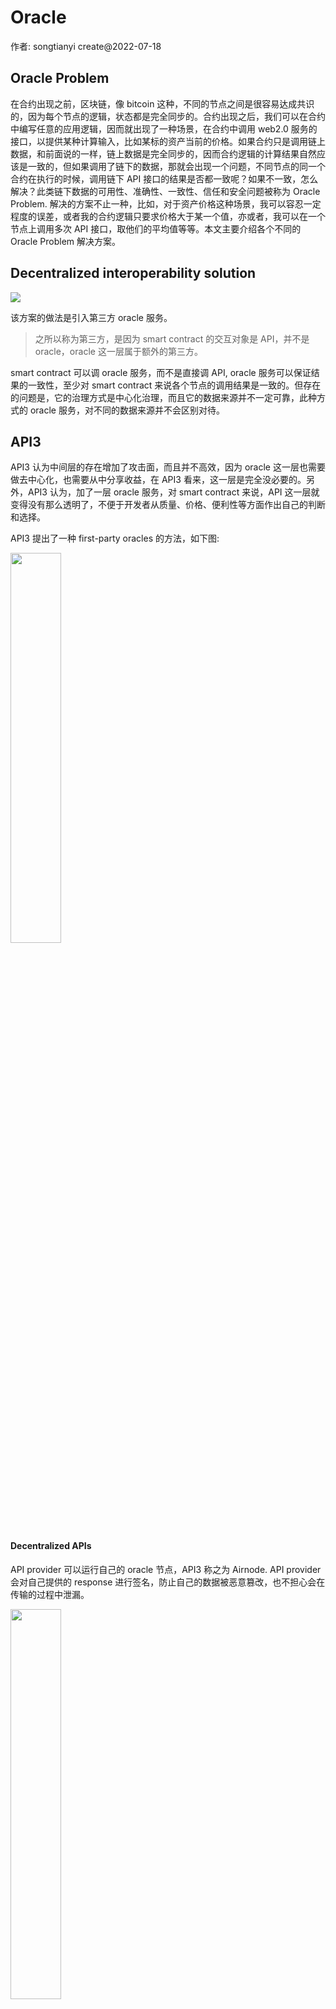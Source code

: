 # Oracle

作者: songtianyi create@2022-07-18

## Oracle Problem

在合约出现之前，区块链，像 bitcoin 这种，不同的节点之间是很容易达成共识的，因为每个节点的逻辑，状态都是完全同步的。合约出现之后，我们可以在合约中编写任意的应用逻辑，因而就出现了一种场景，在合约中调用 web2.0 服务的接口，以提供某种计算输入，比如某标的资产当前的价格。如果合约只是调用链上数据，和前面说的一样，链上数据是完全同步的，因而合约逻辑的计算结果自然应该是一致的，但如果调用了链下的数据，那就会出现一个问题，不同节点的同一个合约在执行的时候，调用链下 API 接口的结果是否都一致呢？如果不一致，怎么解决？此类链下数据的可用性、准确性、一致性、信任和安全问题被称为 Oracle Problem. 解决的方案不止一种，比如，对于资产价格这种场景，我可以容忍一定程度的误差，或者我的合约逻辑只要求价格大于某一个值，亦或者，我可以在一个节点上调用多次 API 接口，取他们的平均值等等。本文主要介绍各个不同的 Oracle Problem 解决方案。

## Decentralized interoperability solution

<img src="https://songtianyi-blog.oss-cn-shenzhen.aliyuncs.com/decentralized-interoperability-solution.jpg">

该方案的做法是引入第三方 oracle 服务。

> 之所以称为第三方，是因为 smart contract 的交互对象是 API，并不是 oracle，oracle 这一层属于额外的第三方。

smart contract 可以调 oracle 服务，而不是直接调 API, oracle 服务可以保证结果的一致性，至少对 smart contract 来说各个节点的调用结果是一致的。但存在的问题是，它的治理方式是中心化治理，而且它的数据来源并不一定可靠，此种方式的 oracle 服务，对不同的数据来源并不会区别对待。

## API3

API3 认为中间层的存在增加了攻击面，而且并不高效，因为 oracle 这一层也需要做去中心化，也需要从中分享收益，在 API3 看来，这一层是完全没必要的。另外，API3 认为，加了一层 oracle 服务，对 smart contract 来说，API 这一层就变得没有那么透明了，不便于开发者从质量、价格、便利性等方面作出自己的判断和选择。

API3 提出了一种 first-party oracles 的方法，如下图:

<img src="https://songtianyi-blog.oss-cn-shenzhen.aliyuncs.com/API3-mechanics.jpg" width="40%">

#### Decentralized APIs

API provider 可以运行自己的 oracle 节点，API3 称之为 Airnode. API provider 会对自己提供的 response 进行签名，防止自己的数据被恶意篡改，也不担心会在传输的过程中泄漏。

<img src="https://songtianyi-blog.oss-cn-shenzhen.aliyuncs.com/decentralized-apis.jpg" width="40%">

该方案除了解决 `Decentralized interoperability solution` 的种种问题之外，又从 API provider 的角度进行了以下改善:
* Airnode is designed to be deployed once by the API provider, then not require
any further maintenance
* It does not require the node operator to handle cryptocurrency at all. Its
protocol is designed in a way that the requester covers all gas costs. This is achieved by each Airnode having a separate wallet for each requester, similar
to how cryptocurrency exchanges automatically designate wallets for users to deposit
funds to. The requester funds this wallet with the native currency (e.g., ETH), either
in a lump sum or through per-request microtransactions. With the Airnode protocol, the API
providers do not have to concern themselves with gas costs, and can use typical
pricing models such as monthly subscription fees.
*  it is possible
to operate the containerized version of Airnode on-premises, yet using the serverless
version will be recommended for almost all use cases.
*  Airnode is planned to support the publish–subscribe pattern, where the
user requests the oracle to call back a specifific method when parametrized conditions
are met

API3 已经借助 data provider 提供了许多可用的 [APIs](https://api3.org/apis)

#### API3 DAO

Decentralized interoperability solution 采用的是中心化治理的方式，中心化治理的问题在于，管理实体(governing entity) 有权利修改 smart contract 和 oracle 之间的输入输出数据，如果 governing entity 作恶，会给用户造成巨大的损失。
API3 引入了 DAO, 所有持有 API3 token 的人都机会参与到 dAPI 的治理当中。特别的是，它并不是单一的 DAO, 而是由 main DAO + sub-DAOs 组成的 DAO<sup>2</sup>，如下图:

<img src="https://songtianyi-blog.oss-cn-shenzhen.aliyuncs.com/dao-square.jpg" width="50%">

通过更精细化的分组，将风险控制到最小。

#### API3 tokenomics

###### Coverage staking pool

API3 的 token 持有者，可以选择将自己的 token 质押到 `coverage staking pool` , 可以理解为它是一个保险池，当 dAPI user 遭受损失的时候，用来做赔付的，目前年化收益率为 14.72%, token 总量为 54, 871, 078.91

参与 API3 DAO 的治理可以直接获得 token 奖励。

#### dAPI Insurance

API3 开发了基于 Kleros 的链上保险服务，以此来弥补 dAPI user 因为 dAPI 的问题而导致的损失，API3 认为，即使他们不提供该项服务，dAPI user 也会基于自身利益的考虑去使用第三方的此类解决方案。dAPI user 会在订阅 dAPI 的时候收到一份特定的保险，API3 DAO 会评估风险及 user 的使用场景来确定数量。该数量也会随着 dAPI 的扩容而发生变化，因为扩容会增加风险。

#### Airnode Intro

Airnode 的意义在于，它可以方便 api provider 去跑自己的 oracle 节点，只需要关心自己的 api 逻辑即可，也不需要关心如何运维这个节点。对于 dAPI 的使用者，即 contract 的开发者来说，也很方便。所以，Airnode 更像一个 SDK，理论上你也可以按照 API3 的 protocol 自己去实现。

Airnode 最重要的事情是将 API user 的 contract 和 dAPI 的交互打通。

<img src="https://songtianyi-blog.oss-cn-shenzhen.aliyuncs.com/two-parts-of-airnode.jpg" width="30%">

API3 在各个 blockchain 中部署了一个 proxy contract, 叫 AirnodeRrpV0.sol, 目前应该只支持基于 EVM 的合约。API user 或者说 requester 的合约需要访问链下 API 数据的时候，先 call `AirnodeRrpV0` 的 `makeFullRequest` , proxy contract 会把请求数据记录到 event logs, event logs 就是链上和链下交互的关键。Airnode 会去 event logs 拿请求数据，然后执行请求，然后调用 proxy contract `fulfill` 接口，把执行结果塞给 proxy contract, proxy contract 再回调 requester 的 contract 把请求结果返回去。

<img src="https://songtianyi-blog.oss-cn-shenzhen.aliyuncs.com/developer-overview.a4d61dbe.png" width="30%">

根据[指引](https://docs.api3.org/airnode/v0.7/grp-providers/tutorial/quick-deploy-container/) 可以快速启动一个基于 docker 的 Airnode



###### API Integration

## 参考资料

* [API3: Decentralized APIs for Web 3.0](https://drive.google.com/file/d/1GzkLKc6DYxImgeDhoKLA4wHGlE0eGGgo/view)
* [Airnode doc](https://docs.api3.org/airnode/latest)
